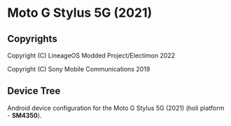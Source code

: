 Moto G Stylus 5G (2021)
============

## Copyrights
Copyright (C) LineageOS Modded Project/Electimon 2022

Copyright (C) Sony Mobile Communications 2019

## Device Tree

Android device configuration for the Moto G Stylus 5G (2021) (holi platform - **SM4350**).

